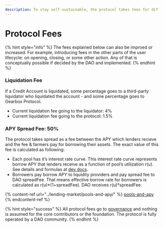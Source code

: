 ```yaml
---
description: To stay self-sustainable, the protocol takes fees for different operations.
---
```


# Protocol Fees

{% hint style="info" %}
The fees explained below can also be improed or increased. For example, introducing fees in the other parts of the user lifecycle: on opening, closing, or some other action. Any of that is conceptually possible if decided by the DAO and implemented.
{% endhint %}

### **Liquidation Fee**

If a Credit Account is liquidated, some percentage goes to a third-party liquidator who liquidated the account - and some percentage goes to Gearbox Protocol.

* Current liquidation fee going to the liquidator: 4%
* Current liquidation fee going to the protocol: 1.5%

### APY Spread Fee: 50%

The protocol takes spread as a fee between the APY which lenders recieve and the fee & farmers pay for borrowing their assets. The exact value of this fee is calculated as following:

* Each pool has it’s interest rate curve. This interest rate curve represents borrow APY that lenders receive as a function of pool’s utilization r(u). See details and formulas at [dev docs](https://dev.gearbox.fi/docs/documentation/pools/intro/#rt---borrow-apy).
* Borrowers pay borrow APY to liquidity providers and pay spread fee to DAO spreadFee. That means effective borrow rate for borrowers is calculated as r(u)\*(1+spreadFee). DAO receives r(u)\*spreadFee.

{% content-ref url="../lending-market/pools-and-apy/" %}
[pools-and-apy](../lending-market/pools-and-apy/)
{% endcontent-ref %}

{% hint style="success" %}
All protocol fees go to [governance](../governance/setup/guards-multisigs.md#financial-treasury-multisig-or-5-7) and nothing is assumed for the core contributors or the foundation. The protocol is fully operated by a DAO community.
{% endhint %}
